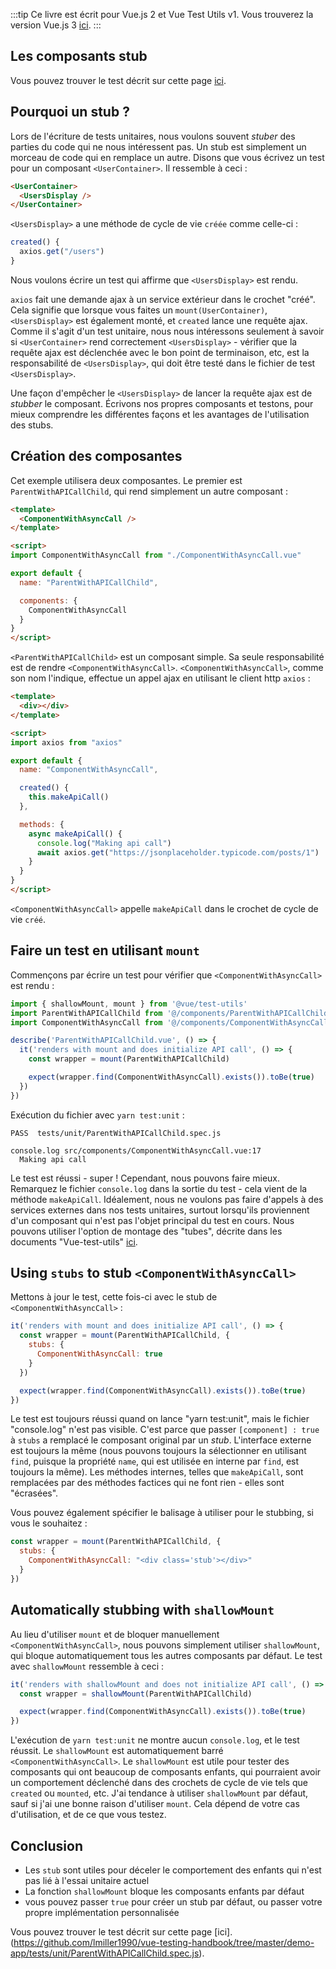 :::tip Ce livre est écrit pour Vue.js 2 et Vue Test Utils v1.
Vous trouverez la version Vue.js 3 [ici](/v3/fr).
:::

## Les composants stub

Vous pouvez trouver le test décrit sur cette page [ici](https://github.com/lmiller1990/vue-testing-handbook/tree/master/demo-app/tests/unit/ParentWithAPICallChild.spec.js).

## Pourquoi un stub ?

Lors de l'écriture de tests unitaires, nous voulons souvent _stuber_ des parties du code qui ne nous intéressent pas. Un stub est simplement un morceau de code qui en remplace un autre. Disons que vous écrivez un test pour un composant `<UserContainer>`. Il ressemble à ceci :

```html
<UserContainer>
  <UsersDisplay />
</UserContainer>
```

`<UsersDisplay>` a une méthode de cycle de vie `créée` comme celle-ci :

```js
created() {
  axios.get("/users")
}
```

Nous voulons écrire un test qui affirme que `<UsersDisplay>` est rendu.

`axios` fait une demande ajax à un service extérieur dans le crochet "créé". Cela signifie que lorsque vous faites un `mount(UserContainer)`, `<UsersDisplay>` est également monté, et `created` lance une requête ajax. Comme il s'agit d'un test unitaire, nous nous intéressons seulement à savoir si `<UserContainer>` rend correctement `<UsersDisplay>` - vérifier que la requête ajax est déclenchée avec le bon point de terminaison, etc, est la responsabilité de `<UsersDisplay>`, qui doit être testé dans le fichier de test `<UsersDisplay>`.

Une façon d'empêcher le `<UsersDisplay>` de lancer la requête ajax est de _stubber_ le composant. Écrivons nos propres composants et testons, pour mieux comprendre les différentes façons et les avantages de l'utilisation des stubs.

## Création des composantes

Cet exemple utilisera deux composantes. Le premier est `ParentWithAPICallChild`, qui rend simplement un autre composant :

```html
<template>
  <ComponentWithAsyncCall />
</template>

<script>
import ComponentWithAsyncCall from "./ComponentWithAsyncCall.vue"

export default {
  name: "ParentWithAPICallChild",

  components: {
    ComponentWithAsyncCall
  }
}
</script>
```

`<ParentWithAPICallChild>` est un composant simple. Sa seule responsabilité est de rendre `<ComponentWithAsyncCall>`. `<ComponentWithAsyncCall>`, comme son nom l'indique, effectue un appel ajax en utilisant le client http `axios` :

```html
<template>
  <div></div>
</template>

<script>
import axios from "axios"

export default {
  name: "ComponentWithAsyncCall",

  created() {
    this.makeApiCall()
  },

  methods: {
    async makeApiCall() {
      console.log("Making api call")
      await axios.get("https://jsonplaceholder.typicode.com/posts/1")
    }
  }
}
</script>
```

`<ComponentWithAsyncCall>` appelle `makeApiCall` dans le crochet de cycle de vie `créé`.

## Faire un test en utilisant `mount`

Commençons par écrire un test pour vérifier que `<ComponentWithAsyncCall>` est rendu :

```js
import { shallowMount, mount } from '@vue/test-utils'
import ParentWithAPICallChild from '@/components/ParentWithAPICallChild.vue'
import ComponentWithAsyncCall from '@/components/ComponentWithAsyncCall.vue'

describe('ParentWithAPICallChild.vue', () => {
  it('renders with mount and does initialize API call', () => {
    const wrapper = mount(ParentWithAPICallChild)

    expect(wrapper.find(ComponentWithAsyncCall).exists()).toBe(true)
  })
})
```

Exécution du fichier avec `yarn test:unit` :

```
PASS  tests/unit/ParentWithAPICallChild.spec.js

console.log src/components/ComponentWithAsyncCall.vue:17
  Making api call
```

Le test est réussi - super ! Cependant, nous pouvons faire mieux. Remarquez le fichier `console.log` dans la sortie du test - cela vient de la méthode `makeApiCall`. Idéalement, nous ne voulons pas faire d'appels à des services externes dans nos tests unitaires, surtout lorsqu'ils proviennent d'un composant qui n'est pas l'objet principal du test en cours. Nous pouvons utiliser l'option de montage des "tubes", décrite dans les documents "Vue-test-utils" [ici](https://vue-test-utils.vuejs.org/api/options.html#stubs).

## Using `stubs` to stub `<ComponentWithAsyncCall>`

Mettons à jour le test, cette fois-ci avec le stub de `<ComponentWithAsyncCall>` :

```js
it('renders with mount and does initialize API call', () => {
  const wrapper = mount(ParentWithAPICallChild, {
    stubs: {
      ComponentWithAsyncCall: true
    }
  })

  expect(wrapper.find(ComponentWithAsyncCall).exists()).toBe(true)
})
```

Le test est toujours réussi quand on lance "yarn test:unit", mais le fichier "console.log" n'est pas visible. C'est parce que passer `[component] : true` à `stubs` a remplacé le composant original par un _stub_. L'interface externe est toujours la même (nous pouvons toujours la sélectionner en utilisant `find`, puisque la propriété `name`, qui est utilisée en interne par `find`, est toujours la même). Les méthodes internes, telles que `makeApiCall`, sont remplacées par des méthodes factices qui ne font rien - elles sont "écrasées".

Vous pouvez également spécifier le balisage à utiliser pour le stubbing, si vous le souhaitez :

```js
const wrapper = mount(ParentWithAPICallChild, {
  stubs: {
    ComponentWithAsyncCall: "<div class='stub'></div>"
  }
})
```

## Automatically stubbing with `shallowMount`

Au lieu d'utiliser `mount` et de bloquer manuellement `<ComponentWithAsyncCall>`, nous pouvons simplement utiliser `shallowMount`, qui bloque automatiquement tous les autres composants par défaut. Le test avec `shallowMount` ressemble à ceci :

```js
it('renders with shallowMount and does not initialize API call', () => {
  const wrapper = shallowMount(ParentWithAPICallChild)

  expect(wrapper.find(ComponentWithAsyncCall).exists()).toBe(true)
})
```

L'exécution de `yarn test:unit` ne montre aucun `console.log`, et le test réussit. Le `shallowMount` est automatiquement barré `<ComponentWithAsyncCall>`. Le `shallowMount` est utile pour tester des composants qui ont beaucoup de composants enfants, qui pourraient avoir un comportement déclenché dans des crochets de cycle de vie tels que `created` ou `mounted`, etc. J'ai tendance à utiliser `shallowMount` par défaut, sauf si j'ai une bonne raison d'utiliser `mount`. Cela dépend de votre cas d'utilisation, et de ce que vous testez.

## Conclusion

- Les `stub` sont utiles pour déceler le comportement des enfants qui n'est pas lié à l'essai unitaire actuel
- La fonction `shallowMount` bloque les composants enfants par défaut
- vous pouvez passer `true` pour créer un stub par défaut, ou passer votre propre implémentation personnalisée

Vous pouvez trouver le test décrit sur cette page [ici].(https://github.com/lmiller1990/vue-testing-handbook/tree/master/demo-app/tests/unit/ParentWithAPICallChild.spec.js).
